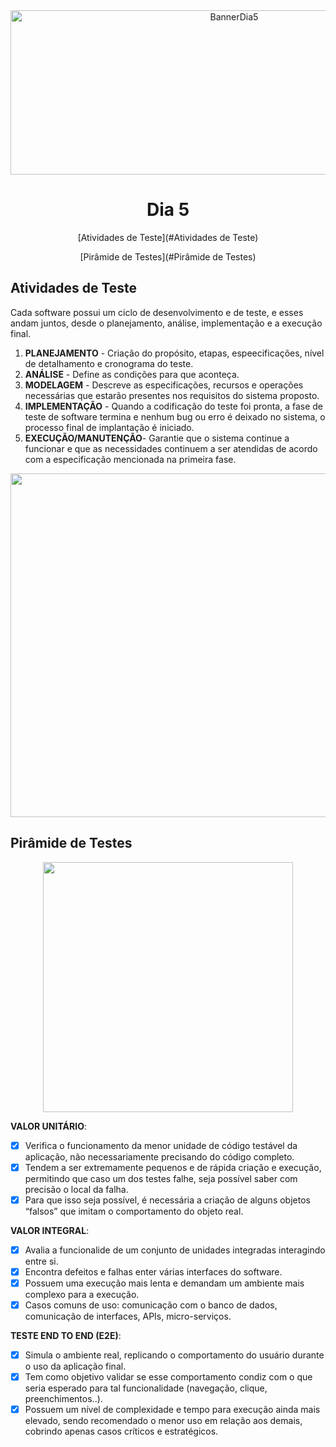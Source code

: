 <div align="center">
    <img src="Img/dia5.png" alt="BannerDia5" width="700px" height="263px">
    <h1> Dia 5 </h1>
    <p>[Atividades de Teste](#Atividades de Teste)
    <p>[Pirâmide de Testes](#Pirâmide de Testes)</p>
</div>

## Atividades de Teste
Cada software possui um ciclo de desenvolvimento e de teste, e esses andam juntos, desde o planejamento, análise, implementação e a execução final.
1. **PLANEJAMENTO** - Criação do propósito, etapas, espeecificações, nível de detalhamento e cronograma do teste.
2. **ANÁLISE** -  Define as condições para que aconteça.
3. **MODELAGEM** - Descreve as especificações, recursos e operações necessárias que estarão presentes nos requisitos do sistema proposto.
4. **IMPLEMENTAÇÃO** - Quando a codificação do teste foi pronta, a fase de teste de software termina e nenhum bug ou erro é deixado no sistema, o processo final de implantação é iniciado.
5. **EXECUÇÃO/MANUTENÇÃO**- Garantie que o sistema continue a funcionar e que as necessidades continuem a ser atendidas de acordo com a especificação mencionada na primeira fase.

<div align="center">
    <img src="https://dkrn4sk0rn31v.cloudfront.net/2018/01/08121228/modelo-cascata.png" width="550px">
</div>

## Pirâmide de Testes
<div align="center">
    <img src="https://lab.vortx.com.br/content/images/2021/08/piramide-testes.jpg" width="400px">
</div>


**VALOR UNITÁRIO**: 
- [x] Verifica o funcionamento da menor unidade de código testável da aplicação, não necessariamente precisando do código completo.
- [x] Tendem a ser extremamente pequenos e de rápida criação e execução, permitindo que caso um dos testes falhe, seja possível saber com precisão o local da falha.
- [x] Para que isso seja possível, é necessária a criação de alguns objetos “falsos” que imitam o comportamento do objeto real.

**VALOR INTEGRAL**: 
- [x] Avalia a funcionalide de um conjunto de unidades integradas interagindo entre si.
- [x] Encontra defeitos e falhas enter várias interfaces do software.
- [x] Possuem uma execução mais lenta e demandam um ambiente mais complexo para a execução.
- [x] Casos comuns de uso: comunicação com o banco de dados, comunicação de interfaces, APIs, micro-serviços.

**TESTE END TO END (E2E)**: 
- [x] Simula o ambiente real, replicando o comportamento do usuário durante o uso da aplicação final.
- [x] Tem como objetivo validar se esse comportamento condiz com o que seria esperado para tal funcionalidade (navegação, clique, preenchimentos..).
- [x] Possuem um nível de complexidade e tempo para execução ainda mais elevado, sendo recomendado o menor uso em relação aos demais, cobrindo apenas casos críticos e estratégicos.
